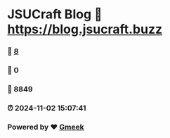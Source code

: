 # JSUCraft Blog :link: https://blog.jsucraft.buzz 
### :page_facing_up: [8](https://blog.jsucraft.buzz/tag.html) 
### :speech_balloon: 0 
### :hibiscus: 8849 
### :alarm_clock: 2024-11-02 15:07:41 
### Powered by :heart: [Gmeek](https://github.com/Meekdai/Gmeek)

